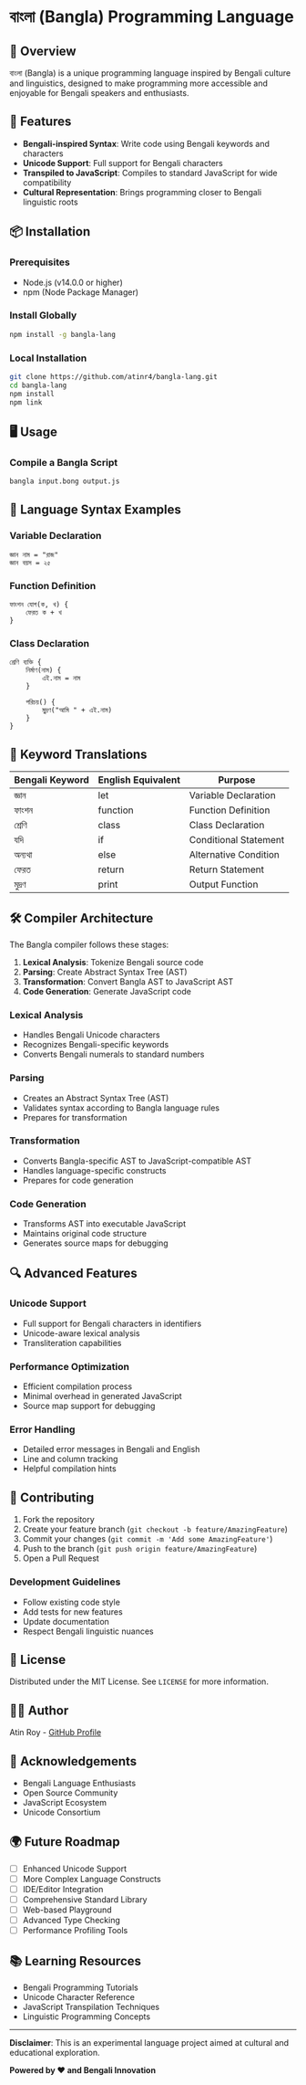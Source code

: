 # বাংলা (Bangla) Programming Language

## 🌟 Overview

বাংলা (Bangla) is a unique programming language inspired by Bengali culture and linguistics, designed to make programming more accessible and enjoyable for Bengali speakers and enthusiasts.

## 🚀 Features

- **Bengali-inspired Syntax**: Write code using Bengali keywords and characters
- **Unicode Support**: Full support for Bengali characters
- **Transpiled to JavaScript**: Compiles to standard JavaScript for wide compatibility
- **Cultural Representation**: Brings programming closer to Bengali linguistic roots

## 📦 Installation

### Prerequisites
- Node.js (v14.0.0 or higher)
- npm (Node Package Manager)

### Install Globally
```bash
npm install -g bangla-lang
```

### Local Installation
```bash
git clone https://github.com/atinr4/bangla-lang.git
cd bangla-lang
npm install
npm link
```

## 🖥️ Usage

### Compile a Bangla Script
```bash
bangla input.bong output.js
```

## 📝 Language Syntax Examples

### Variable Declaration
```bangla
জ্ঞান নাম = "রাজ"
জ্ঞান বয়স = ২৫
```

### Function Definition
```bangla
ফাংশন যোগ(ক, খ) {
    ফেরত ক + খ
}
```

### Class Declaration
```bangla
শ্রেণি ব্যক্তি {
    নির্মাণ(নাম) {
        এই.নাম = নাম
    }

    পরিচয়() {
        মুদ্রণ("আমি " + এই.নাম)
    }
}
```

## 🌈 Keyword Translations

| Bengali Keyword | English Equivalent | Purpose |
|----------------|-------------------|---------|
| জ্ঞান | let | Variable Declaration |
| ফাংশন | function | Function Definition |
| শ্রেণি | class | Class Declaration |
| যদি | if | Conditional Statement |
| অন্যথা | else | Alternative Condition |
| ফেরত | return | Return Statement |
| মুদ্রণ | print | Output Function |

## 🛠️ Compiler Architecture

The Bangla compiler follows these stages:
1. **Lexical Analysis**: Tokenize Bengali source code
2. **Parsing**: Create Abstract Syntax Tree (AST)
3. **Transformation**: Convert Bangla AST to JavaScript AST
4. **Code Generation**: Generate JavaScript code

### Lexical Analysis
- Handles Bengali Unicode characters
- Recognizes Bengali-specific keywords
- Converts Bengali numerals to standard numbers

### Parsing
- Creates an Abstract Syntax Tree (AST)
- Validates syntax according to Bangla language rules
- Prepares for transformation

### Transformation
- Converts Bangla-specific AST to JavaScript-compatible AST
- Handles language-specific constructs
- Prepares for code generation

### Code Generation
- Transforms AST into executable JavaScript
- Maintains original code structure
- Generates source maps for debugging

## 🔍 Advanced Features

### Unicode Support
- Full support for Bengali characters in identifiers
- Unicode-aware lexical analysis
- Transliteration capabilities

### Performance Optimization
- Efficient compilation process
- Minimal overhead in generated JavaScript
- Source map support for debugging

### Error Handling
- Detailed error messages in Bengali and English
- Line and column tracking
- Helpful compilation hints

## 🤝 Contributing

1. Fork the repository
2. Create your feature branch (`git checkout -b feature/AmazingFeature`)
3. Commit your changes (`git commit -m 'Add some AmazingFeature'`)
4. Push to the branch (`git push origin feature/AmazingFeature`)
5. Open a Pull Request

### Development Guidelines
- Follow existing code style
- Add tests for new features
- Update documentation
- Respect Bengali linguistic nuances

## 📄 License

Distributed under the MIT License. See `LICENSE` for more information.

## 👨‍💻 Author

Atin Roy - [GitHub Profile](https://github.com/atinr4)

## 🙏 Acknowledgements

- Bengali Language Enthusiasts
- Open Source Community
- JavaScript Ecosystem
- Unicode Consortium

## 🌍 Future Roadmap

- [ ] Enhanced Unicode Support
- [ ] More Complex Language Constructs
- [ ] IDE/Editor Integration
- [ ] Comprehensive Standard Library
- [ ] Web-based Playground
- [ ] Advanced Type Checking
- [ ] Performance Profiling Tools

## 📚 Learning Resources

- Bengali Programming Tutorials
- Unicode Character Reference
- JavaScript Transpilation Techniques
- Linguistic Programming Concepts

---

**Disclaimer**: This is an experimental language project aimed at cultural and educational exploration.

**Powered by ❤️ and Bengali Innovation**